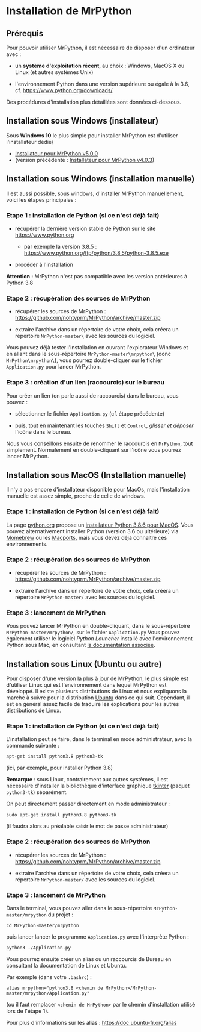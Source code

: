 
Installation de MrPython
=========================

## Prérequis

Pour pouvoir utiliser MrPython, il est nécessaire de disposer d'un ordinateur avec :

 - un **système d'exploitation récent**, au choix :  Windows, MacOS X ou Linux (et autres systèmes Unix)

 - l'environnement Python dans une version supérieure ou égale à la 3.6, cf. https://www.python.org/downloads/

Des procédures d'installation plus détaillées sont données ci-dessous.

## Installation sous Windows (installateur)

Sous **Windows 10** le plus simple pour installer MrPython est d'utiliser
l'installateur dédié/

 - [Installateur pour MrPython v5.0.0](https://github.com/nohtyprm/MrPython/blob/win-installer/mrpython_5_0_0alpha_install_FR.exe)
 - (version précédente : [Installateur pour MrPython v4.0.3](https://github.com/nohtyprm/MrPython/blob/win-installer/mrpython_4_0_3_install_FR.exe))
 
## Installation sous Windows (installation manuelle)
 
Il est aussi possible, sous windows, d'installer MrPython manuellement, voici les étapes principales :

### Etape 1 : installation de Python (si ce n'est déjà fait)

 - récupérer la dernière version stable de Python sur le site https://www.python.org
   - par exemple la version 3.8.5 : https://www.python.org/ftp/python/3.8.5/python-3.8.5.exe
   
 - procéder à l'installation

**Attention :** MrPython n'est pas compatible avec les version antérieures à Python 3.8
 
### Etape 2 : récupération des sources de MrPython
 
 - récupérer les sources de MrPython : https://github.com/nohtyprm/MrPython/archive/master.zip
 
 - extraire l'archive dans un répertoire de votre choix, cela créera un répertoire `MrPython-master\` avec
 les sources du logiciel.
 
Vous pouvez déjà tester l'installation en ouvrant l'explorateur Windows et en allant dans
le sous-répertoire `MrPython-master\mrpython\`  (donc `MrPython\mrpython\`),  vous pourrez double-cliquer sur le
fichier `Application.py` pour lancer MrPython.

### Etape 3 : création d'un lien (raccourcis) sur le bureau

Pour créer un lien (on parle aussi de raccourcis) dans le bureau, vous pouvez :

 - sélectionner le fichier `Application.py` (cf. étape précédente)

  - puis, tout en maintenant les touches `Shift` et `Control`, *glisser et déposer* l'icône dans le bureau.
  
Nous vous conseillons ensuite de renommer le raccourcis en `MrPython`, tout simplement. Normalement en double-cliquant
sur l'icône vous pourrez lancer MrPython.

## Installation sous MacOS (Installation manuelle)

Il n'y a pas encore d'installateur disponible pour MacOs, mais l'installation manuelle est assez simple,
 proche de celle de windows.

### Etape 1 : installation de Python (si ce n'est déjà fait)

La page [python.org](https://www.python.org/) propose un [installateur Python 3.8.6 pour MacOS](https://www.python.org/ftp/python/3.8.6/python-3.8.6-macosx10.9.pkg).
Vous pouvez alternativement installer Python (version 3.6 ou ultérieure) via [Momebrew](https://docs.brew.sh/Homebrew-and-Python) ou les [Macports](https://www.macports.org/), mais vous devez déjà connaître ces environnements.

### Etape 2 : récupération des sources de MrPython

 - récupérer les sources de MrPython : https://github.com/nohtyprm/MrPython/archive/master.zip
 
 - extraire l'archive dans un répertoire de votre choix, cela créera un répertoire `MrPython-master/` avec
 les sources du logiciel.

### Etape 3 : lancement de MrPython

Vous pouvez lancer MrPython en double-cliquant, dans le sous-répertoire `MrPython-master/mrpython/`, sur le fichier `Application.py`
Vous pouvez également utiliser le logiciel *Python Launcher* installé avec l'environnement Python sous Mac, en consultant
[la documentation associée](https://docs.python.org/fr/3/using/mac.html).


## Installation sous Linux (Ubuntu ou autre)

Pour disposer d'une version la plus à jour de MrPython, le plus simple est d'utiliser Linux qui est l'environnement
dans lequel MrPython est développé. Il existe plusieurs distributions de Linux et nous expliquons la marche à suivre
pour la distribution [Ubuntu](https://ubuntu.com/) dans ce qui suit. Cependant, il est en général assez facile
de traduire les explications pour les autres distributions de Linux.

### Etape 1 : installation de Python (si ce n'est déjà fait)

L'installation peut se faire, dans le terminal en mode administrateur, avec la commande suivante :

```shell
apt-get install python3.8 python3-tk 
```
(ici, par exemple, pour installer Python 3.8)

**Remarque** : sous Linux, contrairement aux autres systèmes, il est nécessaire d'installer la bibliothèque
d'interface graphique [tkinter](https://docs.python.org/fr/3/library/tkinter.html) (paquet `python3-tk`) séparément.

On peut directement passer directement en mode administrateur :

```shell
sudo apt-get install python3.8 python3-tk
```
(il faudra alors au préalable saisir le mot de passe administrateur)
 
### Etape 2 : récupération des sources de MrPython

 - récupérer les sources de MrPython : https://github.com/nohtyprm/MrPython/archive/master.zip
 
 - extraire l'archive dans un répertoire de votre choix, cela créera un répertoire `MrPython-master/` avec
 les sources du logiciel.
 
### Etape 3 : lancement de MrPython

Dans le terminal, vous pouvez aller dans le sous-répertoire `MrPython-master/mrpython` du projet :

```shell
cd MrPython-master/mrpython
```

puis lancer lancer le programme `Application.py` avec l'interprète Python :

```shell
python3 ./Application.py
```

Vous pourrez ensuite créer un alias ou un raccourcis de Bureau en consultant la documentation
de Linux et Ubuntu.

Par exemple (dans votre `.bashrc`) :

```shell
alias mrpython="python3.8 <chemin de MrPython>/MrPython-master/mrpython/Application.py"
```
(ou il faut remplacer `<chemin de MrPython>` par le chemin d'installation utilisé lors
de l'étape 1).

Pour plus d'informations sur les alias : https://doc.ubuntu-fr.org/alias
